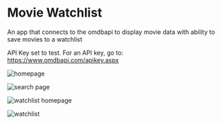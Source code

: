 # Movie Watchlist

An app that connects to the omdbapi to display movie data with ability to save movies to a watchlist

API Key set to test. For an API key, go to: 
https://www.omdbapi.com/apikey.aspx

![homepage](https://user-images.githubusercontent.com/105099652/172991391-be30b279-da74-4ec1-a613-e17208c2a328.png)

![search page](https://user-images.githubusercontent.com/105099652/172991392-726b47c0-4cc5-46e3-8a21-84e5931cb7c0.png)

![watchlist homepage](https://user-images.githubusercontent.com/105099652/172991393-d2d73b72-8110-4a8c-8ffd-0633ec2eff8f.png)

![watchlist](https://user-images.githubusercontent.com/105099652/172991394-7e5b5d4f-f007-469e-abed-9980e3381e60.png)
